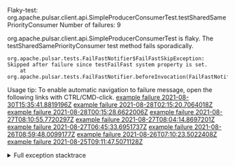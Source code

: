         
Flaky-test: org.apache.pulsar.client.api.SimpleProducerConsumerTest.testSharedSamePriorityConsumer
Number of failures: 9

org.apache.pulsar.client.api.SimpleProducerConsumerTest is flaky. The testSharedSamePriorityConsumer test method fails sporadically.

```
org.apache.pulsar.tests.FailFastNotifier$FailFastSkipException: Skipped after failure since testFailFast system property is set.
	at org.apache.pulsar.tests.FailFastNotifier.beforeInvocation(FailFastNotifier.java:88)

```

Usage tip: To enable automatic navigation to failure message, open the following links with CTRL/CMD-click.
[example failure 2021-08-30T15:35:41.8819196Z](https://github.com/apache/pulsar/runs/3463119398?check_suite_focus=true#step:9:3503)
[example failure 2021-08-28T02:15:20.7064018Z](https://github.com/apache/pulsar/runs/3448473880?check_suite_focus=true#step:9:2500)
[example failure 2021-08-28T00:15:28.6622006Z](https://github.com/apache/pulsar/runs/3447917315?check_suite_focus=true#step:9:1868)
[example failure 2021-08-27T08:10:55.7720297Z](https://github.com/apache/pulsar/runs/3440980370?check_suite_focus=true#step:9:2567)
[example failure 2021-08-27T08:04:14.8697201Z](https://github.com/apache/pulsar/runs/3440855241?check_suite_focus=true#step:9:2492)
[example failure 2021-08-27T06:45:33.6951737Z](https://github.com/apache/pulsar/runs/3440411158?check_suite_focus=true#step:9:2493)
[example failure 2021-08-26T08:59:48.0099177Z](https://github.com/apache/pulsar/runs/3430539961?check_suite_focus=true#step:9:3202)
[example failure 2021-08-26T07:10:23.5022408Z](https://github.com/apache/pulsar/runs/3429892136?check_suite_focus=true#step:9:2554)
[example failure 2021-08-25T09:11:47.5071128Z](https://github.com/apache/pulsar/runs/3420085427?check_suite_focus=true#step:10:2460)


<details>
<summary>Full exception stacktrace</summary>
<code><pre>
org.apache.pulsar.tests.FailFastNotifier$FailFastSkipException: Skipped after failure since testFailFast system property is set.
	at org.apache.pulsar.tests.FailFastNotifier.beforeInvocation(FailFastNotifier.java:88)

</pre></code>
</details>

